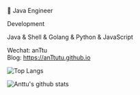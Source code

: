 👷 Java Engineer

Development

Java & Shell & Golang & Python & JavaScript

Wechat: anTtu  
Blog: https://anTtutu.github.io

![Top Langs](https://github-readme-stats.vercel.app/api/top-langs/?username=anTtutu)

![Anttu's github stats](https://github-readme-stats.vercel.app/api?username=anTtutu&show_icons=true&bg_color=30,e96443,904e95&title_color=fff&text_color=fff)
